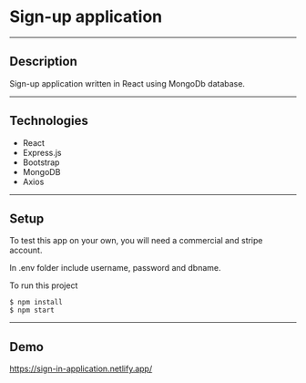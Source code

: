 # Sign-up application

---

## Description


Sign-up application written in React using MongoDb database. 

---

## Technologies

- React
- Express.js
- Bootstrap
- MongoDB
- Axios

---

## Setup

To test this app on your own, you will need a commercial and stripe account.

In .env folder include username, password and dbname.

To run this project

```
$ npm install
$ npm start
```

---

## Demo

https://sign-in-application.netlify.app/

